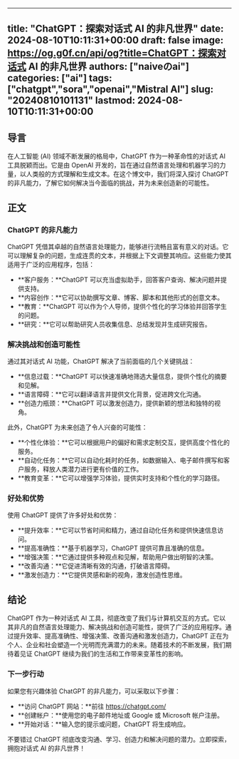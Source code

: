 
---
title: "ChatGPT：探索对话式 AI 的非凡世界"
date: 2024-08-10T10:11:31+00:00
draft: false
image: https://og.g0f.cn/api/og?title=ChatGPT：探索对话式 AI 的非凡世界
authors: ["naiveのai"]
categories: ["ai"]
tags: ["chatgpt","sora","openai","Mistral AI"]
slug: "20240810101131"
lastmod: 2024-08-10T10:11:31+00:00
---
## 导言

在人工智能 (AI) 领域不断发展的格局中，ChatGPT 作为一种革命性的对话式 AI 工具脱颖而出。它是由 OpenAI 开发的，旨在通过自然语言处理和机器学习的力量，以人类般的方式理解和生成文本。在这个博文中，我们将深入探讨 ChatGPT 的非凡能力，了解它如何解决当今面临的挑战，并为未来创造新的可能性。

## 正文

### ChatGPT 的非凡能力

ChatGPT 凭借其卓越的自然语言处理能力，能够进行流畅且富有意义的对话。它可以理解复杂的问题，生成连贯的文本，并根据上下文调整其响应。这些能力使其适用于广泛的应用程序，包括：

- **客户服务：**ChatGPT 可以充当虚拟助手，回答客户查询、解决问题并提供支持。
- **内容创作：**它可以协助撰写文章、博客、脚本和其他形式的创意文本。
- **教育：**ChatGPT 可以作为个人导师，提供个性化的学习体验并回答学生的问题。
- **研究：**它可以帮助研究人员收集信息、总结发现并生成研究报告。

### 解决挑战和创造可能性

通过其对话式 AI 功能，ChatGPT 解决了当前面临的几个关键挑战：

- **信息过载：**ChatGPT 可以快速准确地筛选大量信息，提供个性化的摘要和见解。
- **语言障碍：**它可以翻译语言并提供文化背景，促进跨文化沟通。
- **创造力瓶颈：**ChatGPT 可以激发创造力，提供新颖的想法和独特的视角。

此外，ChatGPT 为未来创造了令人兴奋的可能性：

- **个性化体验：**它可以根据用户的偏好和需求定制交互，提供高度个性化的服务。
- **自动化任务：**它可以自动化耗时的任务，如数据输入、电子邮件撰写和客户服务，释放人类潜力进行更有价值的工作。
- **教育变革：**它可以增强学习体验，提供实时支持和个性化的学习路径。

### 好处和优势

使用 ChatGPT 提供了许多好处和优势：

- **提升效率：**它可以节省时间和精力，通过自动化任务和提供快速信息访问。
- **提高准确性：**基于机器学习，ChatGPT 提供可靠且准确的信息。
- **增强决策：**它通过提供多种观点和见解，帮助用户做出明智的决策。
- **改善沟通：**它促进清晰有效的沟通，打破语言障碍。
- **激发创造力：**它提供灵感和新的视角，激发创造性思维。

## 结论

ChatGPT 作为一种对话式 AI 工具，彻底改变了我们与计算机交互的方式。它以其非凡的自然语言处理能力、解决挑战和创造可能性，提供了广泛的应用程序。通过提升效率、提高准确性、增强决策、改善沟通和激发创造力，ChatGPT 正在为个人、企业和社会塑造一个光明而充满潜力的未来。随着技术的不断发展，我们期待着见证 ChatGPT 继续为我们的生活和工作带来变革性的影响。

### 下一步行动

如果您有兴趣体验 ChatGPT 的非凡能力，可以采取以下步骤：

- **访问 ChatGPT 网站：**前往 https://chatgpt.com/
- **创建帐户：**使用您的电子邮件地址或 Google 或 Microsoft 帐户注册。
- **开始对话：**输入您的提示或问题，ChatGPT 将生成响应。

不要错过 ChatGPT 彻底改变沟通、学习、创造力和解决问题的潜力。立即探索，拥抱对话式 AI 的非凡世界！